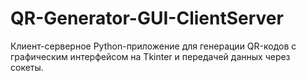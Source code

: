 # QR-Generator-GUI-ClientServer
Клиент-серверное Python-приложение для генерации QR-кодов с графическим интерфейсом на Tkinter и передачей данных через сокеты.

